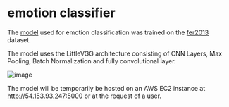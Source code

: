# emotion classifier
 
The [model](https://github.com/priya-dwivedi/face_and_emotion_detection/tree/master/emotion_detector_models) used for emotion classification was trained on the [fer2013](https://github.com/npinto/fer2013) dataset.

The model uses the LittleVGG architecture consisting of CNN Layers, Max Pooling, Batch Normalization and fully convolutional layer.

![image](https://user-images.githubusercontent.com/73045342/147864228-8df91e95-88e6-483c-8563-4b95891649d7.png)


The model will be temporarily be hosted on an AWS EC2 instance at http://54.153.93.247:5000 or at the request of a user.
